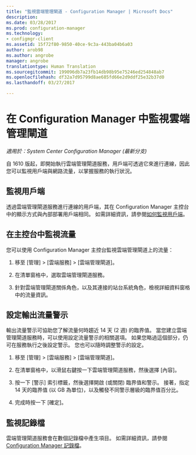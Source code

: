 ```yaml
---
title: "監視雲端管理閘道 - Configuration Manager | Microsoft Docs"
description: 
ms.date: 03/28/2017
ms.prod: configuration-manager
ms.technology:
- configmgr-client
ms.assetid: 15f72f80-9850-40ce-9c3a-443ba04b6a03
author: arob98
ms.author: angrobe
manager: angrobe
translationtype: Human Translation
ms.sourcegitcommit: 199096db7a23fb14db98b95e75246ed254848ab7
ms.openlocfilehash: df32a7d95799d8ae685fd66e2d9ddf25e32b37d0
ms.lasthandoff: 03/27/2017

---
```


# <a name="monitor-cloud-management-gateway-in-configuration-manager"></a>在 Configuration Manager 中監視雲端管理閘道

*適用於：System Center Configuration Manager (最新分支)*

自 1610 版起，即開始執行雲端管理閘道服務，用戶端可透過它來進行連線，因此您可以監視用戶端與網路流量，以掌握服務的執行狀況。

## <a name="monitor-clients"></a>監視用戶端

透過雲端管理閘道服務進行連線的用戶端，其在 Configuration Manager 主控台中的顯示方式與內部部署用戶端相同。 如需詳細資訊，請參閱[如何監視用戶端](monitor-clients.md)。

## <a name="monitor-traffic-in-the-console"></a>在主控台中監視流量

您可以使用 Configuration Manager 主控台監視雲端管理閘道上的流量：

1. 移至 [管理] > [雲端服務] > [雲端管理閘道]。

2. 在清單窗格中，選取雲端管理閘道服務。

3. 針對雲端管理閘道關係角色，以及其連接的站台系統角色，檢視詳細資料窗格中的流量資訊。

## <a name="set-up-outbound-traffic-alerts"></a>設定輸出流量警示

輸出流量警示可協助您了解流量何時趨近 14 天 (2 週) 的臨界值。 當您建立雲端管理閘道服務時，可以使用設定流量警示的相關選項。 如果您略過這個部分，仍可在服務執行之後設定警示。 您也可以隨時調整警示的設定。

1. 移至 [管理] > [雲端服務] > [雲端管理閘道]。

2. 在清單窗格中，以滑鼠右鍵按一下雲端管理閘道服務，然後選擇 [內容]。

3. 按一下 [警示] 索引標籤，然後選擇開啟 (或關閉) 臨界值和警示。 接著，指定 14 天的臨界值 (以 GB 為單位)，以及觸發不同警示層級的臨界值百分比。

4. 完成時按一下 [確定]。

## <a name="monitor-logs"></a>監視記錄檔

雲端管理閘道服務會在數個記錄檔中產生項目。 如需詳細資訊，請參閱 [Configuration Manager 記錄檔](/sccm/core/plan-design/hierarchy/log-files)。

